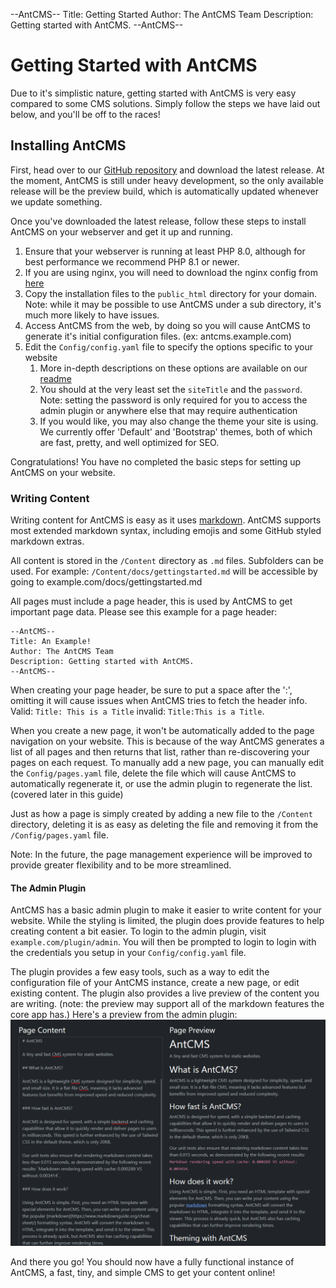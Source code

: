 --AntCMS--
Title: Getting Started
Author: The AntCMS Team
Description: Getting started with AntCMS.
--AntCMS--

# Getting Started with AntCMS

Due to it's simplistic nature, getting started with AntCMS is very easy compared to some CMS solutions. Simply follow the steps we have laid out below, and you'll be off to the races!

## Installing AntCMS

First, head over to our [GitHub repository](https://github.com/AntCMS-org/AntCMS/releases) and download the latest release.
At the moment, AntCMS is still under heavy development, so the only available release will be the preview build, which is automatically updated whenever we update something.

Once you've downloaded the latest release, follow these steps to install AntCMS on your webserver and get it up and running.

1. Ensure that your webserver is running at least PHP 8.0, although for best performance we recommend PHP 8.1 or newer.
2. If you are using nginx, you will need to download the nginx config from [here](https://raw.githubusercontent.com/AntCMS-org/AntCMS/main/configs/nginx.conf)
3. Copy the installation files to the `public_html` directory for your domain. Note: while it may be possible to use AntCMS under a sub directory, it's much more likely to have issues.
4. Access AntCMS from the web, by doing so you will cause AntCMS to generate it's initial configuration files. (ex: antcms.example.com)
5. Edit the `Config/config.yaml` file to specify the options specific to your website
   1. More in-depth descriptions on these options are available on our [readme](https://github.com/AntCMS-org/AntCMS#readme)
   2. You should at the very least set the `siteTitle` and the `password`. Note: setting the password is only required for you to access the admin plugin or anywhere else that may require authentication
   3. If you would like, you may also change the theme your site is using. We currently offer 'Default' and 'Bootstrap' themes, both of which are fast, pretty, and well optimized for SEO.

Congratulations! You have no completed the basic steps for setting up AntCMS on your website.

### Writing Content

Writing content for AntCMS is easy as it uses [markdown](https://www.markdownguide.org/cheat-sheet/). AntCMS supports most extended markdown syntax, including emojis and some GitHub styled markdown extras.

All content is stored in the `/Content` directory as `.md` files. Subfolders can be used. For example: `/Content/docs/gettingstarted.md` will be accessible by going to example.com/docs/gettingstarted.md

All pages must include a page header, this is used by AntCMS to get important page data. Please see this example for a page header:

```
--AntCMS--
Title: An Example!
Author: The AntCMS Team
Description: Getting started with AntCMS.
--AntCMS--
```

When creating your page header, be sure to put a space after the ':', omitting it will cause issues when AntCMS tries to fetch the header info.
Valid: `Title: This is a Title` invalid: `Title:This is a Title`.

When you create a new page, it won't be automatically added to the page navigation on your website. This is because of the way AntCMS generates a list of all pages and then returns that list, rather than re-discovering your pages on each request.
To manually add a new page, you can manually edit the `Config/pages.yaml` file, delete the file which will cause AntCMS to automatically regenerate it, or use the admin plugin to regenerate the list. (covered later in this guide)

Just as how a page is simply created by adding a new file to the `/Content` directory, deleting it is as easy as deleting the file and removing it from the `/Config/pages.yaml` file.

Note: In the future, the page management experience will be improved to provide greater flexibility and to be more streamlined.

#### The Admin Plugin

AntCMS has a basic admin plugin to make it easier to write content for your website. While the styling is limited, the plugin does provide features to help creating content a bit easier.
To login to the admin plugin, visit `example.com/plugin/admin`. You will then be prompted to login to login with the credentials you setup in your `Config/config.yaml` file.

The plugin provides a few easy tools, such as a way to edit the configuration file of your AntCMS instance, create a new page, or edit existing content.
The plugin also provides a live preview of the content you are writing. (note: the preview may support all of the markdown features the core app has.)
Here's a preview from the admin plugin:
![alt text](https://raw.githubusercontent.com/AntCMS-org/.github/main/screenshots/contentpreview.png)

And there you go! You should now have a fully functional instance of AntCMS, a fast, tiny, and simple CMS to get your content online!
